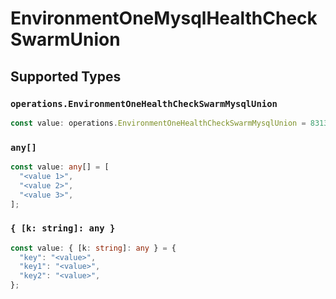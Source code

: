 # EnvironmentOneMysqlHealthCheckSwarmUnion


## Supported Types

### `operations.EnvironmentOneHealthCheckSwarmMysqlUnion`

```typescript
const value: operations.EnvironmentOneHealthCheckSwarmMysqlUnion = 8313.46;
```

### `any[]`

```typescript
const value: any[] = [
  "<value 1>",
  "<value 2>",
  "<value 3>",
];
```

### `{ [k: string]: any }`

```typescript
const value: { [k: string]: any } = {
  "key": "<value>",
  "key1": "<value>",
  "key2": "<value>",
};
```


